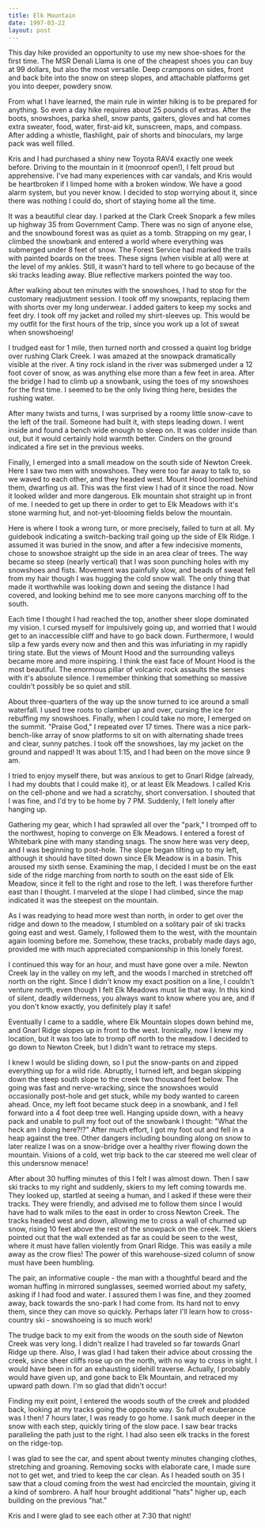 ```yaml
---
title: Elk Mountain
date: 1997-03-22
layout: post
---
```


This day hike provided an opportunity to use my new shoe-shoes for the
first time. The MSR Denali Llama is one of the cheapest shoes you can
buy at 99 dollars, but also the most versatile. Deep crampons on
sides, front and back bite into the snow on steep slopes, and
attachable platforms get you into deeper, powdery snow.

From what I have learned, the main rule in winter hiking is to be
prepared for anything. So even a day hike requires about 25 pounds of
extras. After the boots, snowshoes, parka shell, snow pants, gaiters,
gloves and hat comes extra sweater, food, water, first-aid kit,
sunscreen, maps, and compass. After adding a whistle, flashlight, pair
of shorts and binoculars, my large pack was well filled.

Kris and I had purchased a shiny new Toyota RAV4 exactly one week
before. Driving to the mountain in it (moonroof open!), I felt proud
but apprehensive. I've had many experiences with car vandals, and Kris
would be heartbroken if I limped home with a broken window. We have a
good alarm system, but you never know. I decided to stop worrying
about it, since there was nothing I could do, short of staying home
all the time.

It was a beautiful clear day. I parked at the Clark Creek Snopark a
few miles up highway 35 from Government Camp. There was no sign of
anyone else, and the snowbound forest was as quiet as a
tomb. Strapping on my gear, I climbed the snowbank and entered a world
where everything was submerged under 8 feet of snow. The Forest
Service had marked the trails with painted boards on the trees. These
signs (when visible at all) were at the level of my ankles. Still, it
wasn't hard to tell where to go because of the ski tracks leading
away. Blue reflective markers pointed the way too.

After walking about ten minutes with the snowshoes, I had to stop for
the customary readjustment session. I took off my snowpants, replacing
them with shorts over my long underwear. I added gaiters to keep my
socks and feet dry. I took off my jacket and rolled my shirt-sleeves
up. This would be my outfit for the first hours of the trip, since you
work up a lot of sweat when snowshoeing!

I trudged east for 1 mile, then turned north and crossed a quaint log
bridge over rushing Clark Creek. I was amazed at the snowpack
dramatically visible at the river. A tiny rock island in the river was
submerged under a 12 foot cover of snow, as was anything else more
than a few feet in area. After the bridge I had to climb up a
snowbank, using the toes of my snowshoes for the first time. I seemed
to be the only living thing here, besides the rushing water.

After many twists and turns, I was surprised by a roomy little
snow-cave to the left of the trail. Someone had built it, with steps
leading down. I went inside and found a bench wide enough to sleep
on. It was colder inside than out, but it would certainly hold warmth
better. Cinders on the ground indicated a fire set in the previous
weeks.

Finally, I emerged into a small meadow on the south side of Newton
Creek. Here I saw two men with snowshoes. They were too far away to
talk to, so we waved to each other, and they headed west. Mount Hood
loomed behind them, dwarfing us all. This was the first view I had of
it since the road. Now it looked wilder and more dangerous. Elk
mountain shot straight up in front of me. I needed to get up there in
order to get to Elk Meadows with it's stone warming hut, and
not-yet-blooming fields below the mountain.

Here is where I took a wrong turn, or more precisely, failed to turn
at all. My guidebook indicating a switch-backing trail going up the
side of Elk Ridge. I assumed it was buried in the snow, and after a
few indecisive moments, chose to snowshoe straight up the side in an
area clear of trees. The way became so steep (nearly vertical) that I
was soon punching holes with my snowshoes and fists. Movement was
painfully slow, and beads of sweat fell from my hair though I was
hugging the cold snow wall. The only thing that made it worthwhile was
looking down and seeing the distance I had covered, and looking behind
me to see more canyons marching off to the south.

Each time I thought I had reached the top, another sheer slope
dominated my vision. I cursed myself for impulsively going up, and
worried that I would get to an inaccessible cliff and have to go back
down. Furthermore, I would slip a few yards every now and then and
this was infuriating in my rapidly tiring state. But the views of
Mount Hood and the surrounding valleys became more and more
inspiring. I think the east face of Mount Hood is the most
beautiful. The enormous pillar of volcanic rock assaults the senses
with it's absolute silence. I remember thinking that something so
massive couldn't possibly be so quiet and still.

About three-quarters of the way up the snow turned to ice around a
small waterfall. I used tree roots to clamber up and over, cursing the
ice for rebuffing my snowshoes.  Finally, when I could take no more, I
emerged on the summit. "Praise God," I repeated over 17 times. There
was a nice park-bench-like array of snow platforms to sit on with
alternating shade trees and clear, sunny patches. I took off the
snowshoes, lay my jacket on the ground and napped! It was about 1:15,
and I had been on the move since 9 am.


I tried to enjoy myself there, but was anxious to get to Gnarl Ridge
(already, I had my doubts that I could make it), or at least Elk
Meadows. I called Kris on the cell-phone and we had a scratchy, short
conversation. I shouted that I was fine, and I'd try to be home by 7
PM. Suddenly, I felt lonely after hanging up.

Gathering my gear, which I had sprawled all over the "park," I tromped
off to the northwest, hoping to converge on Elk Meadows. I entered a
forest of Whitebark pine with many standing snags. The snow here was
very deep, and I was beginning to post-hole.  The slope began tilting
up to my left, although it should have tilted down since Elk Meadow is
in a basin. This aroused my sixth sense. Examining the map, I decided
I must be on the east side of the ridge marching from north to south
on the east side of Elk Meadow, since it fell to the right and rose to
the left. I was therefore further east than I thought. I marveled at
the slope I had climbed, since the map indicated it was the steepest
on the mountain.

As I was readying to head more west than north, in order to get over
the ridge and down to the meadow, I stumbled on a solitary pair of ski
tracks going east and west. Gamely, I followed them to the west, with
the mountain again looming before me. Somehow, these tracks, probably
made days ago, provided me with much appreciated companionship in this
lonely forest.

I continued this way for an hour, and must have gone over a
mile. Newton Creek lay in the valley on my left, and the woods I
marched in stretched off north on the right. Since I didn't know my
exact position on a line, I couldn't venture north, even though I felt
Elk Meadows must lie that way. In this kind of silent, deadly
wilderness, you always want to know where you are, and if you don't
know exactly, you definitely play it safe!

Eventually I came to a saddle, where Elk Mountain slopes down behind
me, and Gnarl Ridge slopes up in front to the west. Ironically, now I
knew my location, but it was too late to tromp off north to the
meadow. I decided to go down to Newton Creek, but I didn't want to
retrace my steps.

I knew I would be sliding down, so I put the snow-pants on and zipped
everything up for a wild ride. Abruptly, I turned left, and began
skipping down the steep south slope to the creek two thousand feet
below. The going was fast and nerve-wracking, since the snowshoes
would occasionally post-hole and get stuck, while my body wanted to
careen ahead. Once, my left foot became stuck deep in a snowbank, and
I fell forward into a 4 foot deep tree well. Hanging upside down, with
a heavy pack and unable to pull my foot out of the snowbank I thought:
"What the heck am I doing here?!?" After much effort, I got my foot
out and fell in a heap against the tree. Other dangers including
bounding along on snow to later realize I was on a snow-bridge over a
healthy river flowing down the mountain. Visions of a cold, wet trip
back to the car steered me well clear of this undersnow menace!

After about 30 huffing minutes of this I felt I was almost down. Then
I saw ski tracks to my right and suddenly, skiers to my left coming
towards me. They looked up, startled at seeing a human, and I asked if
these were their tracks. They were friendly, and advised me to follow
them since I would have had to walk miles to the east in order to
cross Newton Creek. The tracks headed west and down, allowing me to
cross a wall of churned up snow, rising 10 feet above the rest of the
snowpack on the creek. The skiers pointed out that the wall extended
as far as could be seen to the west, where it must have fallen
violently from Gnarl Ridge. This was easily a mile away as the crow
flies! The power of this warehouse-sized column of snow must have been
humbling.

The pair, an informative couple - the man with a thoughtful beard and
the woman huffing in mirrored sunglasses, seemed worried about my
safety, asking if I had food and water. I assured them I was fine, and
they zoomed away, back towards the sno-park I had come from.  Its hard
not to envy them, since they can move so quickly. Perhaps later I'll
learn how to cross-country ski - snowshoeing is so much work!

The trudge back to my exit from the woods on the south side of Newton
Creek was very long. I didn't realize I had traveled so far towards
Gnarl Ridge up there. Also, I was glad I had taken their advice about
crossing the creek, since sheer cliffs rose up on the north, with no
way to cross in sight. I would have been in for an exhausting sidehill
traverse. Actually, I probably would have given up, and gone back to
Elk Mountain, and retraced my upward path down. I'm so glad that
didn't occur!

Finding my exit point, I entered the woods south of the creek and
plodded back, looking at my tracks going the opposite way. So full of
exuberance was I then! 7 hours later, I was ready to go home. I sank
much deeper in the snow with each step, quickly tiring of the slow
pace. I saw bear tracks paralleling the path just to the right. I had
also seen elk tracks in the forest on the ridge-top.

I was glad to see the car, and spent about twenty minutes changing
clothes, stretching and groaning. Removing socks with elaborate care,
I made sure not to get wet, and tried to keep the car clean. As I
headed south on 35 I saw that a cloud coming from the west had
encircled the mountain, giving it a kind of sombrero. A half hour
brought additional "hats" higher up, each building on the previous
"hat."

Kris and I were glad to see each other at 7:30 that night!

